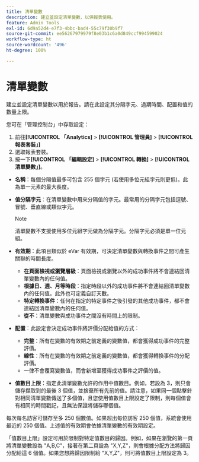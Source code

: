 ```yaml
---
title: 清單變數
description: 建立並設定清單變數，以供報表使用。
feature: Admin Tools
exl-id: 6d9a52d4-e7f3-4bbc-bad4-55c79f30b9f7
source-git-commit: ee56267979979f8e03b1c6a0d849ccf994599024
workflow-type: ht
source-wordcount: '496'
ht-degree: 100%

---
```


# 清單變數

建立並設定清單變數以用於報告。請在此設定其分隔字元、過期時間、配置和值的數量上限。

您可在「管理控制台」中存取設定：

1. 前往&#x200B;**[!UICONTROL 「Analytics]** > **[!UICONTROL 管理員]** > **[!UICONTROL 報表套裝」]**
2. 選取報表套裝。
3. 按一下&#x200B;**[!UICONTROL 「編輯設定]** > **[!UICONTROL 轉換]** > **[!UICONTROL 清單變數」]**。

* **名稱**：每個分隔值最多可包含 255 個字元 (若使用多位元組字元則更低)。此為單一元素的最大長度。
* **值分隔字元**：在清單變數中用來分隔值的字元。最常用的分隔字元包括逗號、冒號、垂直線或類似字元。

   >[!NOTE]
   >
   >清單變數不支援使用多位元組字元做為分隔字元。分隔字元必須是單一位元組。

* **有效期**：此項目類似於 eVar 有效期，可決定清單變數與轉換事件之間可產生關聯的時間長度。
   * **在頁面檢視或瀏覽層級**：頁面檢視或瀏覽以外的成功事件將不會連結回清單變數內的任何值。
   * **根據日、週、月等時段**：指定時段以外的成功事件將不會連結回清單變數內的任何值。此外也可定義自訂天數。
   * **特定轉換事件**：任何在指定的特定事件之後引發的其他成功事件，都不會連結回清單變數內的任何值。
   * **從不**：清單變數與成功事件之間沒有時間上的限制。

* **配置**：此設定會決定成功事件將評價分配給值的方式：
   * **完整**：所有在變數的有效期之前定義的變數值，都會獲得成功事件的完整評價。
   * **線性**：所有在變數的有效期之前定義的變數值，都會獲得轉換事件的分配評價。
   * 一律不會覆寫變數值，而會新增至獲得成功事件之評價的值。

* **值數目上限**：指定此清單變數允許的作用中值數目。例如，若設為 3，則只會儲存擷取到的最後 3 個值，並捨棄所有先前的值。請注意，如果同一個點擊針對相同清單變數傳送了多個值，且您使用值數目上限設定了限制，則每個值會有相同的時間戳記，且無法保證將儲存哪個值。

每次每名訪客可儲存至多 250 個數值。如果超出每位訪客 250 個值，系統會使用最近的 250 個值。上述值的有效期會依據清單變數的有效期設定。

「值數目上限」設定可用於限制對特定值數目的歸因。例如，如果在瀏覽的第一頁將清單變數設為 &quot;A,B,C&quot;，接著在第二頁設為 &quot;X,Y,Z&quot;，則會根據分配方法將歸因分配給這 6 個值。如果您想將歸因限制給 &quot;X,Y,Z&quot;，則可將值數目上限設定為 3。
